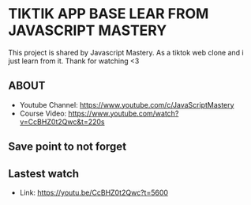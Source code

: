 # **TIKTIK APP BASE LEAR FROM JAVASCRIPT MASTERY**

This project is shared by Javascript Mastery. As a tiktok web clone and i just learn from it. Thank for watching <3
## ABOUT

 - Youtube Channel: https://www.youtube.com/c/JavaScriptMastery
 - Course Video: https://www.youtube.com/watch?v=CcBHZ0t2Qwc&t=220s
## Save point to not forget

## Lastest watch
 - Link: https://youtu.be/CcBHZ0t2Qwc?t=5600